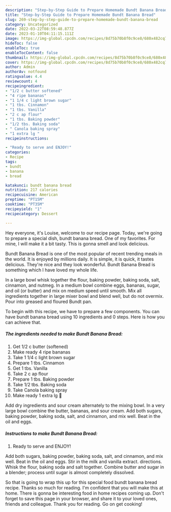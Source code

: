 ```yaml
---
description: "Step-by-Step Guide to Prepare Homemade Bundt Banana Bread"
title: "Step-by-Step Guide to Prepare Homemade Bundt Banana Bread"
slug: 269-step-by-step-guide-to-prepare-homemade-bundt-banana-bread
category: Uncategorized
date: 2022-03-22T08:59:48.877Z
date: 2023-01-10T04:11:15.111Z
image: https://img-global.cpcdn.com/recipes/8d75b70b8f0c9ce8/680x482cq70/bundt-banana-bread-recipe-main-photo.jpg
hideToc: false
enableToc: true
enableTocContent: false
thumbnail: https://img-global.cpcdn.com/recipes/8d75b70b8f0c9ce8/680x482cq70/bundt-banana-bread-recipe-main-photo.jpg
cover: https://img-global.cpcdn.com/recipes/8d75b70b8f0c9ce8/680x482cq70/bundt-banana-bread-recipe-main-photo.jpg
author: Admin
authorAv: notfound
ratingvalue: 4.4
reviewcount: 4
recipeingredient:
- "1/2 c butter softened"
- "4 ripe bananas"
- "1 1/4 c light brown sugar"
- "1 tbs. Cinnamon"
- "1 tbs. Vanilla"
- "2 c ap flour"
- "1 tbs. Baking powder"
- "1/2 tbs. Baking soda"
- " Canola baking spray"
- "1 extra lg "
recipeinstructions:

- "Ready to serve and ENJOY!"
categories:
- Recipe
tags:
- bundt
- banana
- bread

katakunci: bundt banana bread 
nutrition: 217 calories
recipecuisine: American
preptime: "PT15M"
cooktime: "PT35M"
recipeyield: "1"
recipecategory: Dessert

---
```



Hey everyone, it's Louise, welcome to our recipe page. Today, we're going to prepare a special dish, bundt banana bread. One of my favorites. For mine, I will make it a bit tasty. This is gonna smell and look delicious.

Bundt Banana Bread is one of the most popular of recent trending meals in the world. It is enjoyed by millions daily. It is simple, it is quick, it tastes delicious. They're nice and they look wonderful. Bundt Banana Bread is something which I have loved my whole life.

In a large bowl whisk together the flour, baking powder, baking soda, salt, cinnamon, and nutmeg. In a medium bowl combine eggs, bananas, sugar, and oil (or butter) and mix on medium speed until smooth. Mix all ingredients together in large mixer bowl and blend well, but do not overmix. Pour into greased and floured Bundt pan.


To begin with this recipe, we have to prepare a few components. You can have bundt banana bread using 10 ingredients and 0 steps. Here is how you can achieve that.

<!--inarticleads1-->

##### The ingredients needed to make Bundt Banana Bread:

1. Get 1/2 c butter (softened)
1. Make ready 4 ripe bananas
1. Take 1 1/4 c light brown sugar
1. Prepare 1 tbs. Cinnamon
1. Get 1 tbs. Vanilla
1. Take 2 c ap flour
1. Prepare 1 tbs. Baking powder
1. Take 1/2 tbs. Baking soda
1. Take  Canola baking spray
1. Make ready 1 extra lg 🥚


Add dry ingredients and sour cream alternately to the mixing bowl. In a very large bowl combine the butter, bananas, and sour cream. Add both sugars, baking powder, baking soda, salt, and cinnamon, and mix well. Beat in the oil and eggs. 

<!--inarticleads2-->

##### Instructions to make Bundt Banana Bread:


1. Ready to serve and ENJOY!

Add both sugars, baking powder, baking soda, salt, and cinnamon, and mix well. Beat in the oil and eggs. Stir in the milk and vanilla extract. directions. Whisk the flour, baking soda and salt together. Combine butter and sugar in a blender; process until sugar is almost completely dissolved. 

So that is going to wrap this up for this special food bundt banana bread recipe. Thanks so much for reading. I'm confident that you will make this at home. There is gonna be interesting food in home recipes coming up. Don't forget to save this page in your browser, and share it to your loved ones, friends and colleague. Thank you for reading. Go on get cooking!
